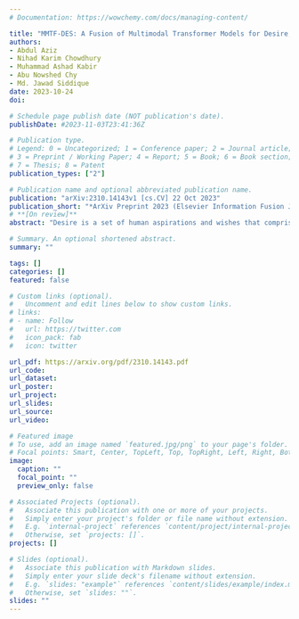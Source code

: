 ```yaml
---
# Documentation: https://wowchemy.com/docs/managing-content/

title: "MMTF-DES: A Fusion of Multimodal Transformer Models for Desire, Emotion, and Sentiment Analysis of Social Media Data"
authors:
- Abdul Aziz
- Nihad Karim Chowdhury
- Muhammad Ashad Kabir
- Abu Nowshed Chy 
- Md. Jawad Siddique
date: 2023-10-24
doi: 

# Schedule page publish date (NOT publication's date).
publishDate: #2023-11-03T23:41:36Z

# Publication type.
# Legend: 0 = Uncategorized; 1 = Conference paper; 2 = Journal article;
# 3 = Preprint / Working Paper; 4 = Report; 5 = Book; 6 = Book section;
# 7 = Thesis; 8 = Patent
publication_types: ["2"]

# Publication name and optional abbreviated publication name.
publication: "arXiv:2310.14143v1 [cs.CV] 22 Oct 2023"
publication_short: "*ArXiv Preprint 2023 (Elsevier Information Fusion Journal **[On review]**)*"
# **[On review]**
abstract: "Desire is a set of human aspirations and wishes that comprise verbal and cognitive aspects that drive human feelings and behaviors, distinguishing humans from other animals. Understanding human desire has the potential to be one of the most fascinating and challenging research domains. It is tightly coupled with sentiment analysis and emotion recognition tasks. It is beneficial for increasing human-computer interactions, recognizing human emotional intelligence, understanding interpersonal relationships, and making decisions. However, understanding human desire is challenging and under-explored because ways of eliciting desire might be different among humans. The task gets more difficult due to the diverse cultures, countries, and languages. Prior studies overlooked the use of image-text pairwise feature representation, which is crucial for the task of human desire understanding. In this research, we have proposed a unified multimodal transformer-based framework with image-text pair settings to identify human desire, sentiment, and emotion. The core of our proposed method lies in the encoder module, which is built using two state-of-the-art multimodal transformer models. These models allow us to extract diverse features. To effectively extract visual and contextualized embedding features from social media image and text pairs, we conducted joint fine-tuning of two pre-trained multimodal transformer models: Vision-and-Language Transformer (ViLT) and Vision-and-Augmented-Language Transformer (VAuLT). Subsequently, we use an early fusion strategy on these embedding features to obtain combined diverse feature representations of the image-text pair. This consolidation incorporates diverse information about this task, enabling us to robustly perceive the context and image pair from multiple perspectives. Moreover, we leverage a multi-sample dropout mechanism to enhance the generalization ability and expedite the training process of our proposed method. To evaluate our proposed approach, we used the multimodal dataset MSED for the human desire understanding task. Through our experimental evaluation, we demonstrate that our method excels in capturing both visual and contextual information, resulting in superior performance compared to other state-of-the-art techniques. Specifically, our method outperforms existing approaches by 3% for sentiment analysis, 2.2% for emotion analysis, and approximately 1% for desire analysis."

# Summary. An optional shortened abstract.
summary: ""

tags: []
categories: []
featured: false

# Custom links (optional).
#   Uncomment and edit lines below to show custom links.
# links:
# - name: Follow
#   url: https://twitter.com
#   icon_pack: fab
#   icon: twitter

url_pdf: https://arxiv.org/pdf/2310.14143.pdf
url_code:
url_dataset:
url_poster:
url_project:
url_slides:
url_source:
url_video:

# Featured image
# To use, add an image named `featured.jpg/png` to your page's folder. 
# Focal points: Smart, Center, TopLeft, Top, TopRight, Left, Right, BottomLeft, Bottom, BottomRight.
image:
  caption: ""
  focal_point: ""
  preview_only: false

# Associated Projects (optional).
#   Associate this publication with one or more of your projects.
#   Simply enter your project's folder or file name without extension.
#   E.g. `internal-project` references `content/project/internal-project/index.md`.
#   Otherwise, set `projects: []`.
projects: []

# Slides (optional).
#   Associate this publication with Markdown slides.
#   Simply enter your slide deck's filename without extension.
#   E.g. `slides: "example"` references `content/slides/example/index.md`.
#   Otherwise, set `slides: ""`.
slides: ""
---
```

